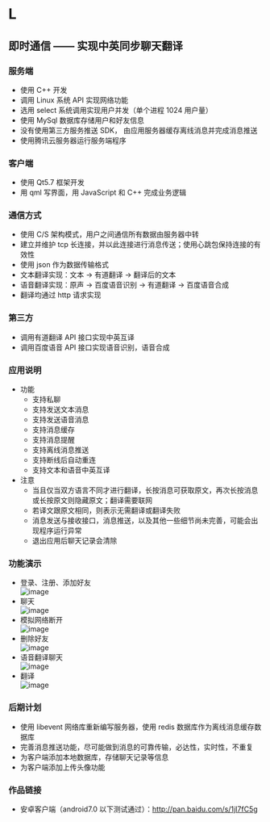 ﻿L
=
即时通信 —— 实现中英同步聊天翻译
-----------------------------

### 服务端
* 使用 C++ 开发
* 调用 Linux 系统 API 实现网络功能
* 选用 select 系统调用实现用户并发（单个进程 1024 用户量）
* 使用 MySql 数据库存储用户和好友信息
* 没有使用第三方服务推送 SDK， 由应用服务器缓存离线消息并完成消息推送
* 使用腾讯云服务器运行服务端程序

### 客户端
* 使用 Qt5.7 框架开发
* 用 qml 写界面，用 JavaScript 和 C++ 完成业务逻辑

### 通信方式
* 使用 C/S 架构模式，用户之间通信所有数据由服务器中转
* 建立并维护 tcp 长连接，并以此连接进行消息传送；使用心跳包保持连接的有效性
* 使用 json 作为数据传输格式
* 文本翻译实现：文本 -> 有道翻译 -> 翻译后的文本
* 语音翻译实现：原声 -> 百度语音识别 -> 有道翻译 -> 百度语音合成
* 翻译均通过 http 请求实现

### 第三方
* 调用有道翻译 API 接口实现中英互译
* 调用百度语音 API 接口实现语音识别，语音合成

### 应用说明
* 功能
  * 支持私聊
  * 支持发送文本消息
  * 支持发送语音消息
  * 支持消息缓存
  * 支持消息提醒
  * 支持离线消息推送
  * 支持断线后自动重连
  * 支持文本和语音中英互译
* 注意
  * 当且仅当双方语言不同才进行翻译，长按消息可获取原文，再次长按消息或长按原文则隐藏原文；翻译需要联网
  * 若译文跟原文相同，则表示无需翻译或翻译失败
  * 消息发送与接收接口，消息推送，以及其他一些细节尚未完善，可能会出现程序运行异常
  * 退出应用后聊天记录会清除

### 功能演示
* 登录、注册、添加好友<br>![image](https://github.com/QYPan/dynamic_gif/blob/master/L/register_login_add_win7.gif)
* 聊天<br>![image](https://github.com/QYPan/dynamic_gif/blob/master/L/talk_win7.gif)
* 模拟网络断开<br>![image](https://github.com/QYPan/dynamic_gif/blob/master/L/bad_network_win7.gif)
* 删除好友<br>![image](https://github.com/QYPan/dynamic_gif/blob/master/L/remove_linkman_win7.gif)
* 语音翻译聊天<br>![image](https://github.com/QYPan/dynamic_gif/blob/master/L/voice_talk.gif)
* 翻译<br>![image](https://github.com/QYPan/dynamic_gif/blob/master/L/single_translate.gif)

### 后期计划
* 使用 libevent 网络库重新编写服务器，使用 redis 数据库作为离线消息缓存数据库
* 完善消息推送功能，尽可能做到消息的可靠传输，必达性，实时性，不重复
* 为客户端添加本地数据库，存储聊天记录等信息
* 为客户端添加上传头像功能

### 作品链接
* 安卓客户端（android7.0 以下测试通过）：http://pan.baidu.com/s/1jI7fC5g
